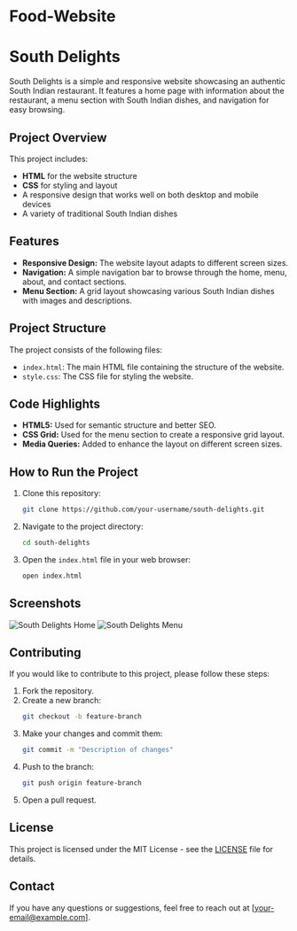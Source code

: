 # Food-Website
# South Delights

South Delights is a simple and responsive website showcasing an authentic South Indian restaurant. It features a home page with information about the restaurant, a menu section with South Indian dishes, and navigation for easy browsing.

## Project Overview

This project includes:
- **HTML** for the website structure
- **CSS** for styling and layout
- A responsive design that works well on both desktop and mobile devices
- A variety of traditional South Indian dishes

## Features

- **Responsive Design:** The website layout adapts to different screen sizes.
- **Navigation:** A simple navigation bar to browse through the home, menu, about, and contact sections.
- **Menu Section:** A grid layout showcasing various South Indian dishes with images and descriptions.

## Project Structure

The project consists of the following files:

- `index.html`: The main HTML file containing the structure of the website.
- `style.css`: The CSS file for styling the website.

## Code Highlights

- **HTML5:** Used for semantic structure and better SEO.
- **CSS Grid:** Used for the menu section to create a responsive grid layout.
- **Media Queries:** Added to enhance the layout on different screen sizes.

## How to Run the Project

1. Clone this repository:
    ```bash
    git clone https://github.com/your-username/south-delights.git
    ```

2. Navigate to the project directory:
    ```bash
    cd south-delights
    ```

3. Open the `index.html` file in your web browser:
    ```bash
    open index.html
    ```

## Screenshots

![South Delights Home](screenshots/home.png)
![South Delights Menu](screenshots/menu.png)

## Contributing

If you would like to contribute to this project, please follow these steps:
1. Fork the repository.
2. Create a new branch:
    ```bash
    git checkout -b feature-branch
    ```
3. Make your changes and commit them:
    ```bash
    git commit -m "Description of changes"
    ```
4. Push to the branch:
    ```bash
    git push origin feature-branch
    ```
5. Open a pull request.

## License

This project is licensed under the MIT License - see the [LICENSE](LICENSE) file for details.

## Contact

If you have any questions or suggestions, feel free to reach out at [your-email@example.com].
